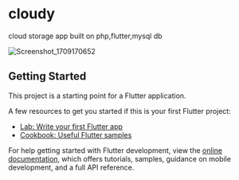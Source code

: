 # cloudy

cloud storage app built on php,flutter,mysql db



![Screenshot_1709170652](https://github.com/omar-alsayed/flutter_cloud_storage/assets/150298434/c0ddfeea-79d7-4b83-bf76-83af82f7e35e)

## Getting Started

This project is a starting point for a Flutter application.

A few resources to get you started if this is your first Flutter project:

- [Lab: Write your first Flutter app](https://docs.flutter.dev/get-started/codelab)
- [Cookbook: Useful Flutter samples](https://docs.flutter.dev/cookbook)

For help getting started with Flutter development, view the
[online documentation](https://docs.flutter.dev/), which offers tutorials,
samples, guidance on mobile development, and a full API reference.
